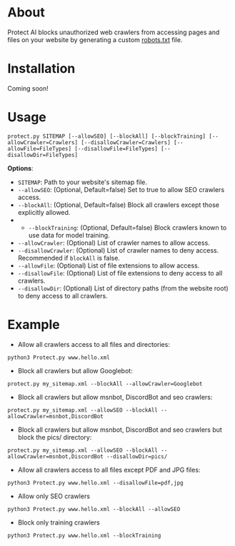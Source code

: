 About
==========

Protect AI blocks unauthorized web crawlers from accessing pages and files on your website by generating a custom [robots.txt](https://developers.google.com/search/docs/crawling-indexing/robots/create-robots-txt) file. 

Installation
==============

Coming soon!

Usage
===========

`protect.py SITEMAP [--allowSEO] [--blockAll] [--blockTraining] [--allowCrawler=Crawlers] [--disallowCrawler=Crawlers] [--allowFile=FileTypes] [--disallowFile=FileTypes] [--disallowDir=FileTypes]`

**Options**:

- `SITEMAP`: Path to your website's sitemap file.
- `--allowSEO`: (Optional, Default=false) Set to true to allow SEO crawlers access.
- `--blockAll`: (Optional, Default=false) Block all crawlers except those explicitly allowed.
- - `--blockTraining`: (Optional, Default=false) Block crawlers known to use data for model training.
- `--allowCrawler`: (Optional) List of crawler names to allow access.
- `--disallowCrawler`: (Optional) List of crawler names to deny access. Recommended if `blockAll` is false.
- `--allowFile`: (Optional) List of file extensions to allow access.
- `--disallowFile`: (Optional) List of file extensions to deny access to all crawlers.
- `--disallowDir`: (Optional) List of directory paths (from the website root) to deny access to all crawlers.

Example
===========

- Allow all crawlers access to all files and directories:

`python3 Protect.py www.hello.xml`

- Block all crawlers but allow Googlebot:

`protect.py my_sitemap.xml --blockAll --allowCrawler=Googlebot`

- Block all crawlers but allow msnbot, DiscordBot and seo crawlers:

`protect.py my_sitemap.xml --allowSEO --blockAll --allowCrawler=msnbot,DiscordBot`

- Block all crawlers but allow msnbot, DiscordBot and seo crawlers but block the pics/ directory:

`protect.py my_sitemap.xml --allowSEO --blockAll --allowCrawler=msnbot,DiscordBot --disallowDir=pics/`

- Allow all crawlers access to all files except PDF and JPG files:

`python3 Protect.py www.hello.xml --disallowFile=pdf,jpg`

- Allow only SEO crawlers

`python3 Protect.py www.hello.xml --blockAll --allowSEO`

- Block only training crawlers

`python3 Protect.py www.hello.xml --blockTraining`

